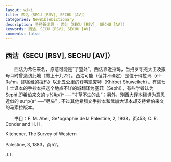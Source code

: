 ```yaml
---
layout: wiki
title: 西沽（SECU [RSV], SECHU [AV]）
categories: NewBibleDictionary
description: 圣经新词典 - 西沽（SECU [RSV], SECHU [AV]）
keywords: 西沽, SECU [RSV], SECHU [AV]
comments: false
---
```


## 西沽（SECU [RSV], SECHU [AV]）

　　西沽为希伯来名，原意可能是“了望处”。西沽靠近拉玛，当扫罗寻找大卫及撒母耳时曾造访此地（撒上十九22）。西沽可能（但并不确定）是位于珥拉玛（el-Ra^m，即圣经的拉玛）以北五公里的舒韦凯废墟（Khirbet Shuweikeh）。有些七十士译本的手抄本把这个地点不详的城翻译为塞菲（Sephi），有些学者认为 Sephi 即希伯来文的 s%#p{i^ ──“寸草不生的山”；另外，别西大译本翻译为意思近似的 su^p{a^ ──“尽头”；不过其他希腊文手抄本和武加大译本却支持希伯来文的马索拉版本。

　　书目：F. M. Abel, Ge*ographie de la Palestine, 2, 1938，页453; C. R. Conder and H. H.

Kitchener, The Survey of Western

Palestine, 3, 1883，页52。

J.T.








